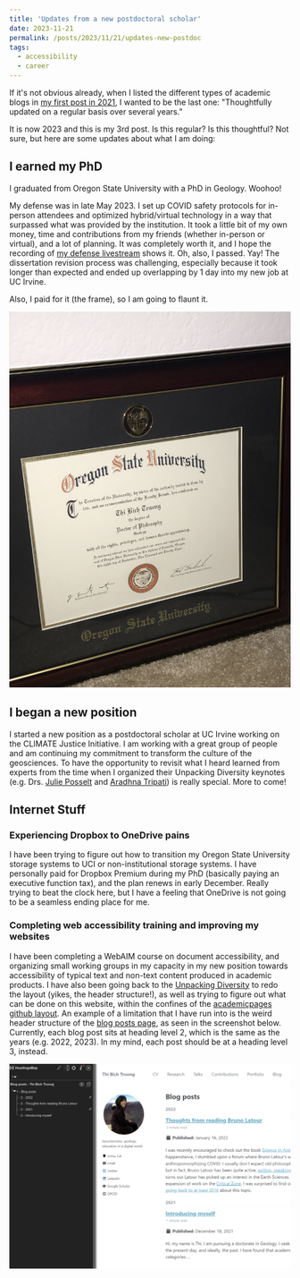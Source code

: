 ```yaml
---
title: 'Updates from a new postdoctoral scholar'
date: 2023-11-21
permalink: /posts/2023/11/21/updates-new-postdoc
tags:
  - accessibility
  - career
---
```

If it's not obvious already, when I listed the different types of academic blogs in [my first post in 2021](https://thi-truong.github.io/posts/2021/12/18/hello/), I wanted to be the last one: "Thoughtfully updated on a regular basis over several years."

It is now 2023 and this is my 3rd post. Is this regular? Is this thoughtful? Not sure, but here are some updates about what I am doing:

## I earned my PhD
I graduated from Oregon State University with a PhD in Geology. Woohoo!

My defense was in late May 2023. I set up COVID safety protocols for in-person attendees and optimized hybrid/virtual technology in a way that surpassed what was provided by the institution. It took a little bit of my own money, time and contributions from my friends (whether in-person or virtual), and a lot of planning. It was completely worth it, and I hope the recording of [my defense livestream](https://www.youtube.com/watch?v=L7r26669TNA) shows it. Oh, also, I passed. Yay! The dissertation revision process was challenging, especially because it took longer than expected and ended up overlapping by 1 day into my new job at UC Irvine.

Also, I paid for it (the frame), so I am going to flaunt it. 

<img src="/images/osu-diploma.jpg" alt="Oregon State University diploma for Thi Truong degree of PhD in Geology">

## I began a new position

I started a new position as a postdoctoral scholar at UC Irvine working on the CLIMATE Justice Initiative. I am working with a great group of people and am continuing my commitment to transform the culture of the geosciences. To have the opportunity to revisit what I heard learned from experts from the time when I organized their Unpacking Diversity keynotes (e.g. Drs. [Julie Posselt](https://unpackingdiversity.wixsite.com/ceoas/unpackingdiversity2018) and [Aradhna Tripati](https://unpackingdiversity.wixsite.com/ceoas/keynote-2021)) is really special. More to come!

## Internet Stuff

### Experiencing Dropbox to OneDrive pains

I have been trying to figure out how to transition my Oregon State University storage systems to UCI or non-institutional storage systems. I have personally paid for Dropbox Premium during my PhD (basically paying an executive function tax), and the plan renews in early December. Really trying to beat the clock here, but I have a feeling that OneDrive is not going to be a seamless ending place for me.

### Completing web accessibility training and improving my websites

I have been completing a WebAIM course on document accessibility, and organizing small working groups in my capacity in my new position towards accessibility of typical text and non-text content produced in academic products. I have also been going back to the [Unpacking Diversity](https://unpackingdiversity.wixsite.com/ceoas/) to redo the layout (yikes, the header structure!), as well as trying to figure out what can be done on this website, within the confines of the [academicpages github layout](https://academicpages.github.io/). An example of a limitation that I have run into is the weird header structure of the [blog posts page](https://thi-truong.github.io/year-archive/), as seen in the screenshot below. Currently, each blog post sits at heading level 2, which is the same as the years (e.g. 2022, 2023). In my mind, each post should be at a heading level 3, instead.

<img src="/images/screenshot-weird-headers-blog.png" alt="Screenshot of blog posts page with information from HeadingsApp extension">
